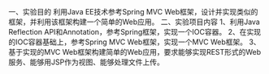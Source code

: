 一、实验目的
利用Java EE技术参考Spring MVC Web框架，设计并实现类似的框架，并利用该框架构建一个简单的Web应用。
二、实验项目内容
1、利用Java Reflection API和Annotation，参考Spring框架，实现一个IOC容器。
2、在实现的IOC容器基础上，参考Spring MVC Web框架，实现一个MVC Web框架。
3、基于实现的MVC Web框架构建简单的Web应用，要求能够实现REST形式的Web服务、能够用JSP作为视图、能够处理文件上传。
